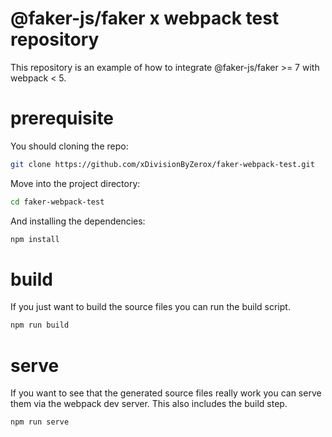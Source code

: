 # @faker-js/faker x webpack test repository

This repository is an example of how to integrate @faker-js/faker >= 7 with webpack < 5.

# prerequisite

You should cloning the repo:

```bash
git clone https://github.com/xDivisionByZerox/faker-webpack-test.git
```

Move into the project directory:

```bash
cd faker-webpack-test
```

And installing the dependencies:

```bash
npm install
```

# build

If you just want to build the source files you can run the build script.

```bash
npm run build
```

# serve

If you want to see that the generated source files really work you can serve them via the webpack dev server. 
This also includes the build step.

```
npm run serve
```